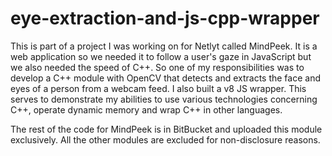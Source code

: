 # eye-extraction-and-js-cpp-wrapper
This is part of a project I was working on for Netlyt called MindPeek. It is a web application so we needed it to follow a user's gaze in JavaScript but we also needed the speed of C++. So one of my responsibilities was to develop a C++ module with OpenCV that detects and extracts the face and eyes of a person from a webcam feed. I also built a v8 JS wrapper. This serves to demonstrate my abilities to use various technologies concerning C++, operate dynamic memory and wrap C++ in other languages. 

The rest of the code for MindPeek is in BitBucket and uploaded this module exclusively. All the other modules are excluded for non-disclosure reasons.
